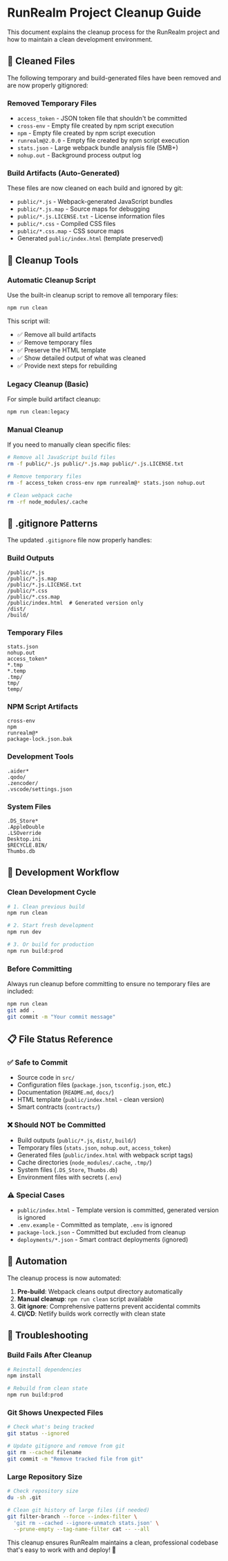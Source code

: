 # RunRealm Project Cleanup Guide

This document explains the cleanup process for the RunRealm project and how to maintain a clean development environment.

## 🧹 Cleaned Files

The following temporary and build-generated files have been removed and are now properly gitignored:

### Removed Temporary Files
- `access_token` - JSON token file that shouldn't be committed
- `cross-env` - Empty file created by npm script execution
- `npm` - Empty file created by npm script execution  
- `runrealm@2.0.0` - Empty file created by npm script execution
- `stats.json` - Large webpack bundle analysis file (5MB+)
- `nohup.out` - Background process output log

### Build Artifacts (Auto-Generated)
These files are now cleaned on each build and ignored by git:
- `public/*.js` - Webpack-generated JavaScript bundles
- `public/*.js.map` - Source maps for debugging
- `public/*.js.LICENSE.txt` - License information files
- `public/*.css` - Compiled CSS files
- `public/*.css.map` - CSS source maps
- Generated `public/index.html` (template preserved)

## 🔧 Cleanup Tools

### Automatic Cleanup Script
Use the built-in cleanup script to remove all temporary files:

```bash
npm run clean
```

This script will:
- ✅ Remove all build artifacts
- ✅ Remove temporary files
- ✅ Preserve the HTML template
- ✅ Show detailed output of what was cleaned
- ✅ Provide next steps for rebuilding

### Legacy Cleanup (Basic)
For simple build artifact cleanup:

```bash
npm run clean:legacy
```

### Manual Cleanup
If you need to manually clean specific files:

```bash
# Remove all JavaScript build files
rm -f public/*.js public/*.js.map public/*.js.LICENSE.txt

# Remove temporary files
rm -f access_token cross-env npm runrealm@* stats.json nohup.out

# Clean webpack cache
rm -rf node_modules/.cache
```

## 📁 .gitignore Patterns

The updated `.gitignore` file now properly handles:

### Build Outputs
```gitignore
/public/*.js
/public/*.js.map  
/public/*.js.LICENSE.txt
/public/*.css
/public/*.css.map
/public/index.html  # Generated version only
/dist/
/build/
```

### Temporary Files
```gitignore
stats.json
nohup.out
access_token*
*.tmp
*.temp
.tmp/
tmp/
temp/
```

### NPM Script Artifacts
```gitignore
cross-env
npm
runrealm@*
package-lock.json.bak
```

### Development Tools
```gitignore
.aider*
.qodo/
.zencoder/
.vscode/settings.json
```

### System Files
```gitignore
.DS_Store*
.AppleDouble
.LSOverride
Desktop.ini
$RECYCLE.BIN/
Thumbs.db
```

## 🔄 Development Workflow

### Clean Development Cycle
```bash
# 1. Clean previous build
npm run clean

# 2. Start fresh development
npm run dev

# 3. Or build for production
npm run build:prod
```

### Before Committing
Always run cleanup before committing to ensure no temporary files are included:

```bash
npm run clean
git add .
git commit -m "Your commit message"
```

## 📋 File Status Reference

### ✅ Safe to Commit
- Source code in `src/`
- Configuration files (`package.json`, `tsconfig.json`, etc.)
- Documentation (`README.md`, `docs/`)
- HTML template (`public/index.html` - clean version)
- Smart contracts (`contracts/`)

### ❌ Should NOT be Committed
- Build outputs (`public/*.js`, `dist/`, `build/`)
- Temporary files (`stats.json`, `nohup.out`, `access_token`)
- Generated files (`public/index.html` with webpack script tags)
- Cache directories (`node_modules/.cache`, `.tmp/`)
- System files (`.DS_Store`, `Thumbs.db`)
- Environment files with secrets (`.env`)

### ⚠️ Special Cases
- `public/index.html` - Template version is committed, generated version is ignored
- `.env.example` - Committed as template, `.env` is ignored
- `package-lock.json` - Committed but excluded from cleanup
- `deployments/*.json` - Smart contract deployments (ignored)

## 🚀 Automation

The cleanup process is now automated:

1. **Pre-build**: Webpack cleans output directory automatically
2. **Manual cleanup**: `npm run clean` script available
3. **Git ignore**: Comprehensive patterns prevent accidental commits
4. **CI/CD**: Netlify builds work correctly with clean state

## 🔧 Troubleshooting

### Build Fails After Cleanup
```bash
# Reinstall dependencies
npm install

# Rebuild from clean state
npm run build:prod
```

### Git Shows Unexpected Files
```bash
# Check what's being tracked
git status --ignored

# Update gitignore and remove from git
git rm --cached filename
git commit -m "Remove tracked file from git"
```

### Large Repository Size
```bash
# Check repository size
du -sh .git

# Clean git history of large files (if needed)
git filter-branch --force --index-filter \
  'git rm --cached --ignore-unmatch stats.json' \
  --prune-empty --tag-name-filter cat -- --all
```

This cleanup ensures RunRealm maintains a clean, professional codebase that's easy to work with and deploy! 🎉
